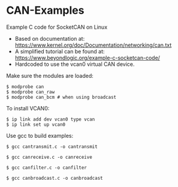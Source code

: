 # CAN-Examples
Example C code for SocketCAN on Linux

* Based on documentation at: https://www.kernel.org/doc/Documentation/networking/can.txt
* A simplified tutorial can be found at: https://www.beyondlogic.org/example-c-socketcan-code/
* Hardcoded to use the vcan0 virtual CAN device.

Make sure the modules are loaded:
```
$ modprobe can
$ modprobe can_raw
$ modprobe can_bcm # when using broadcast
```

To install VCAN0:
```
$ ip link add dev vcan0 type vcan
$ ip link set up vcan0
```

Use gcc to build examples:
```
$ gcc cantransmit.c -o cantransmit

$ gcc canreceive.c -o canreceive

$ gcc canfilter.c -o canfilter

$ gcc canbroadcast.c -o canbroadcast
```
